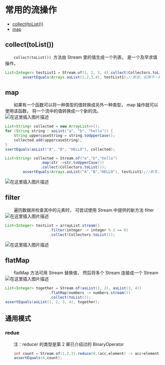 # 常用的流操作
- [collect(toList())](#ecllect)  
- [map](#map)

## collect(toList())
&emsp;&emsp;`collect(toList()) `方法由 Stream 里的值生成一个列表， 是一个及早求值操作。
```java
List<Integer> testList1 = Stream.of(1, 2, 3, 4).collect(Collectors.toList());
        assertEquals(Arrays.asList(1,2,3,4), testList1);//断言，如果不一样，则会报错
```
## map
&emsp;&emsp;如果有一个函数可以将一种类型的值转换成另外一种类型， map 操作就可以使用该函数， 将一个流中的值转换成一个新的流。  
![在这里插入图片描述](https://img-blog.csdnimg.cn/20190619142507373.png?x-oss-process=image/watermark,type_ZmFuZ3poZW5naGVpdGk,shadow_10,text_aHR0cHM6Ly9ibG9nLmNzZG4ubmV0L3FxXzI1NTk4NDUz,size_16,color_FFFFFF,t_70)  
```java
List<String> collected = new ArrayList<>();
for (String string : asList("a", "b", "hello")) {
    String uppercaseString = string.toUpperCase();
    collected.add(uppercaseString);
}
ssertEquals(asList("A", "B", "HELLO"), collected);
```

```java
List<String> collected = Stream.of("a","b","hello")
                .map(str ->str.toUpperCase())
                .collect(Collectors.toList());
        assertEquals(Arrays.asList("A","B","HELLO"), testList1);//断言，如果不一样，则会报错
```
![在这里插入图片描述](https://img-blog.csdnimg.cn/2019061914255680.png)  

## filter
&emsp;&emsp;遍历数据并检查其中的元素时， 可尝试使用 Stream 中提供的新方法 filter  
![在这里插入图片描述](https://img-blog.csdnimg.cn/20190619142439307.png?x-oss-process=image/watermark,type_ZmFuZ3poZW5naGVpdGk,shadow_10,text_aHR0cHM6Ly9ibG9nLmNzZG4ubmV0L3FxXzI1NTk4NDUz,size_16,color_FFFFFF,t_70)  
```java
List<Integer> testList = arrayList.stream()
                    .filter(integer -> integer % 2 == 0)
                    .collect(Collectors.toList());
```
![在这里插入图片描述](https://img-blog.csdnimg.cn/20190619142627822.png)

## flatMap
&emsp;&emsp;flatMap 方法可用 Stream 替换值， 然后将多个 Stream 连接成一个 Stream  
![在这里插入图片描述](https://img-blog.csdnimg.cn/2019061914240588.png?x-oss-process=image/watermark,type_ZmFuZ3poZW5naGVpdGk,shadow_10,text_aHR0cHM6Ly9ibG9nLmNzZG4ubmV0L3FxXzI1NTk4NDUz,size_16,color_FFFFFF,t_70)  
```java
List<Integer> together = Stream.of(asList(1, 2), asList(3, 4))
                    .flatMap(numbers -> numbers.stream())
                    .collect(toList());
assertEquals(asList(1, 2, 3, 4), together);
```

## 通用模式
### redue
&emsp;&emsp;注：reducer 的类型是第 2 章已介绍过的 BinaryOperator
```java
    int count = Stream.of(1,2,3).reduce(0,(acc,element) -> acc+element);
    assertEquals(6,count);
```